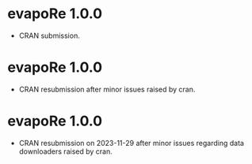 # evapoRe 1.0.0

* CRAN submission.


# evapoRe 1.0.0

* CRAN resubmission after minor issues raised by cran.


# evapoRe 1.0.0

* CRAN resubmission on 2023-11-29 after minor issues regarding data downloaders raised by cran.


